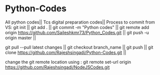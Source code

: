 # Python-Codes
All python codes||
Tcs digital preparation codes||
Process to commit from VS: git init ||
git add . ||
git commit -m "Python codes"  ||
git remote add origin https://github.com/Saileshkmr73/Python_Codes.git ||
git push -u origin master ||

git pull --pull latest changes ||
git checkout branch_name ||
git push  ||
git clone https://github.com/Rajeshsingadi/Python-Codes.git ||

change the git remote location using : git remote set-url origin https://github.com/Rajeshsingadi/NodeJSCodes.git

